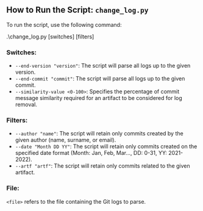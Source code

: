 ## How to Run the Script: `change_log.py`

To run the script, use the following command:

.\change_log.py [switches] [filters] <file>


### Switches:

- `--end-version "version"`: The script will parse all logs up to the given version.
- `--end-commit "commit"`: The script will parse all logs up to the given commit.
- `--similarity-value <0-100>`: Specifies the percentage of commit message similarity required for an artifact to be considered for log removal.

### Filters:

- `--author "name"`: The script will retain only commits created by the given author (name, surname, or email).
- `--date "Month DD YY"`: The script will retain only commits created on the specified date format (Month: Jan, Feb, Mar..., DD: 0-31, YY: 2021-2022).
- `--artf "artf"`: The script will retain only commits related to the given artifact.

### File:

`<file>` refers to the file containing the Git logs to parse.
